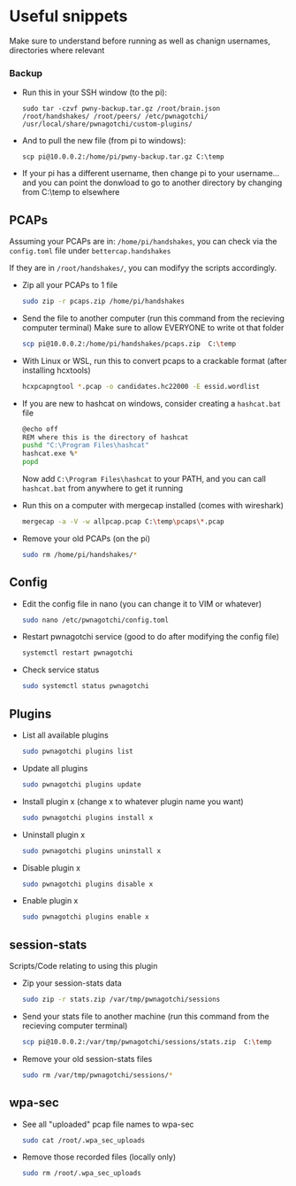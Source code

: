 # Useful snippets

Make sure to understand before running as well as chanign usernames, directories where relevant

### Backup

* Run this in your SSH window (to the pi):

    ```sudo tar -czvf pwny-backup.tar.gz /root/brain.json /root/handshakes/ /root/peers/ /etc/pwnagotchi/ /usr/local/share/pwnagotchi/custom-plugins/```

* And to pull the new file (from pi to windows):

    ```scp pi@10.0.0.2:/home/pi/pwny-backup.tar.gz C:\temp``` 

* If your pi has a different username, then change pi to your username... and you can point the donwload to go to another directory by changing from C:\temp to elsewhere


## PCAPs

Assuming your PCAPs are in: ```/home/pi/handshakes```, you can check via the ```config.toml``` file under ```bettercap.handshakes```

If they are in ```/root/handshakes/```, you can modifyy the scripts accordingly.

* Zip all your PCAPs to 1 file

    ```bash
    sudo zip -r pcaps.zip /home/pi/handshakes
    ```

* Send the file to another computer (run this command from the recieving computer terminal)
Make sure to allow EVERYONE to write ot that folder 

    ```bash
    scp pi@10.0.0.2:/home/pi/handshakes/pcaps.zip  C:\temp
    ```

* With Linux or WSL, run this to convert pcaps to a crackable format (after installing hcxtools)

    ```bash
    hcxpcapngtool *.pcap -o candidates.hc22000 -E essid.wordlist
    ```

* If you are new to hashcat on windows, consider creating a ```hashcat.bat``` file 

    ```bash
    @echo off
    REM where this is the directory of hashcat
    pushd "C:\Program Files\hashcat" 
    hashcat.exe %*
    popd
    ```

    Now add ```C:\Program Files\hashcat``` to your PATH, and you can call ```hashcat.bat``` from anywhere to get it running

* Run this on a computer with mergecap installed (comes with wireshark)

    ```bash
    mergecap -a -V -w allpcap.pcap C:\temp\pcaps\*.pcap
    ```

* Remove your old PCAPs (on the pi)

    ```bash
    sudo rm /home/pi/handshakes/*
    ```


## Config

* Edit the config file in nano (you can change it to VIM or whatever)

    ```bash
    sudo nano /etc/pwnagotchi/config.toml
    ```

* Restart pwnagotchi service (good to do after modifying the config file)

    ```bash
    systemctl restart pwnagotchi
    ```

* Check service status

    ```bash
    sudo systemctl status pwnagotchi
    ```

## Plugins

* List all available plugins

    ```bash
    sudo pwnagotchi plugins list
    ```
    
* Update all plugins

    ```bash
    sudo pwnagotchi plugins update
    ```

* Install plugin x (change x to whatever plugin name you want)

    ```bash
    sudo pwnagotchi plugins install x
    ```

* Uninstall plugin x

    ```bash
    sudo pwnagotchi plugins uninstall x
    ```

* Disable plugin x

    ```bash
    sudo pwnagotchi plugins disable x
    ```

* Enable plugin x

    ```bash
    sudo pwnagotchi plugins enable x
    ```


## session-stats 

Scripts/Code relating to using this plugin

* Zip your session-stats data

    ```bash
    sudo zip -r stats.zip /var/tmp/pwnagotchi/sessions
    ```

* Send your stats file to another machine (run this command from the recieving computer terminal)

    ```bash
    scp pi@10.0.0.2:/var/tmp/pwnagotchi/sessions/stats.zip  C:\temp
    ```

* Remove your old session-stats files

    ```bash
    sudo rm /var/tmp/pwnagotchi/sessions/*
    ```

## wpa-sec

* See all "uploaded" pcap file names to wpa-sec

    ```bash
    sudo cat /root/.wpa_sec_uploads
    ```

* Remove those recorded files (locally only)

    ```bash
    sudo rm /root/.wpa_sec_uploads
    ```
